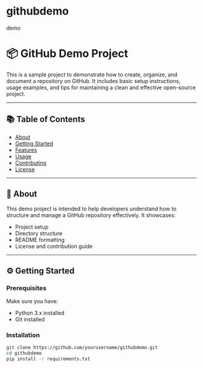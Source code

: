 # githubdemo
demo 

# 📦 GitHub Demo Project

This is a sample project to demonstrate how to create, organize, and document a repository on GitHub. It includes basic setup instructions, usage examples, and tips for maintaining a clean and effective open-source project.

---

## 📚 Table of Contents

- [About](#about)
- [Getting Started](#getting-started)
- [Features](#features)
- [Usage](#usage)
- [Contributing](#contributing)
- [License](#license)

---

## 🧠 About

This demo project is intended to help developers understand how to structure and manage a GitHub repository effectively. It showcases:

- Project setup
- Directory structure
- README formatting
- License and contribution guide

---

## ⚙️ Getting Started

### Prerequisites

Make sure you have:

- Python 3.x installed
- Git installed

### Installation

```bash
git clone https://github.com/yourusername/githubdemo.git
cd githubdemo
pip install -r requirements.txt
